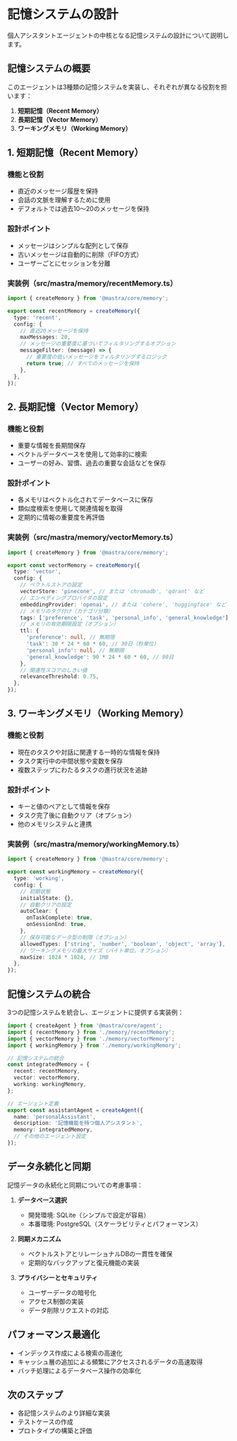 # 記憶システムの設計

個人アシスタントエージェントの中核となる記憶システムの設計について説明します。

## 記憶システムの概要

このエージェントは3種類の記憶システムを実装し、それぞれが異なる役割を担います：

1. **短期記憶（Recent Memory）**
2. **長期記憶（Vector Memory）**
3. **ワーキングメモリ（Working Memory）**

## 1. 短期記憶（Recent Memory）

### 機能と役割
- 直近のメッセージ履歴を保持
- 会話の文脈を理解するために使用
- デフォルトでは過去10〜20のメッセージを保持

### 設計ポイント
- メッセージはシンプルな配列として保存
- 古いメッセージは自動的に削除（FIFO方式）
- ユーザーごとにセッションを分離

### 実装例（src/mastra/memory/recentMemory.ts）
```typescript
import { createMemory } from '@mastra/core/memory';

export const recentMemory = createMemory({
  type: 'recent',
  config: {
    // 直近20メッセージを保持
    maxMessages: 20,
    // メッセージの重要度に基づいてフィルタリングするオプション
    messageFilter: (message) => {
      // 重要度の低いメッセージをフィルタリングするロジック
      return true; // すべてのメッセージを保持
    },
  },
});
```

## 2. 長期記憶（Vector Memory）

### 機能と役割
- 重要な情報を長期間保存
- ベクトルデータベースを使用して効率的に検索
- ユーザーの好み、習慣、過去の重要な会話などを保存

### 設計ポイント
- 各メモリはベクトル化されてデータベースに保存
- 類似度検索を使用して関連情報を取得
- 定期的に情報の重要度を再評価

### 実装例（src/mastra/memory/vectorMemory.ts）
```typescript
import { createMemory } from '@mastra/core/memory';

export const vectorMemory = createMemory({
  type: 'vector',
  config: {
    // ベクトルストアの設定
    vectorStore: 'pinecone', // または 'chromadb', 'qdrant' など
    // エンベディングプロバイダの設定
    embeddingProvider: 'openai', // または 'cohere', 'huggingface' など
    // メモリのタグ付け（カテゴリ分類）
    tags: ['preference', 'task', 'personal_info', 'general_knowledge'],
    // メモリの有効期限設定（オプション）
    ttl: {
      'preference': null, // 無期限
      'task': 30 * 24 * 60 * 60, // 30日（秒単位）
      'personal_info': null, // 無期限
      'general_knowledge': 90 * 24 * 60 * 60, // 90日
    },
    // 関連性スコアのしきい値
    relevanceThreshold: 0.75,
  },
});
```

## 3. ワーキングメモリ（Working Memory）

### 機能と役割
- 現在のタスクや対話に関連する一時的な情報を保持
- タスク実行中の中間状態や変数を保存
- 複数ステップにわたるタスクの進行状況を追跡

### 設計ポイント
- キーと値のペアとして情報を保存
- タスク完了後に自動クリア（オプション）
- 他のメモリシステムと連携

### 実装例（src/mastra/memory/workingMemory.ts）
```typescript
import { createMemory } from '@mastra/core/memory';

export const workingMemory = createMemory({
  type: 'working',
  config: {
    // 初期状態
    initialState: {},
    // 自動クリアの設定
    autoClear: {
      onTaskComplete: true,
      onSessionEnd: true,
    },
    // 保存可能なデータ型の制限（オプション）
    allowedTypes: ['string', 'number', 'boolean', 'object', 'array'],
    // ワーキングメモリの最大サイズ（バイト単位、オプション）
    maxSize: 1024 * 1024, // 1MB
  },
});
```

## 記憶システムの統合

3つの記憶システムを統合し、エージェントに提供する実装例：

```typescript
import { createAgent } from '@mastra/core/agent';
import { recentMemory } from './memory/recentMemory';
import { vectorMemory } from './memory/vectorMemory';
import { workingMemory } from './memory/workingMemory';

// 記憶システムの統合
const integratedMemory = {
  recent: recentMemory,
  vector: vectorMemory,
  working: workingMemory,
};

// エージェント定義
export const assistantAgent = createAgent({
  name: 'personalAssistant',
  description: '記憶機能を持つ個人アシスタント',
  memory: integratedMemory,
  // その他のエージェント設定
});
```

## データ永続化と同期

記憶データの永続化と同期についての考慮事項：

1. **データベース選択**
   - 開発環境: SQLite（シンプルで設定が容易）
   - 本番環境: PostgreSQL（スケーラビリティとパフォーマンス）

2. **同期メカニズム**
   - ベクトルストアとリレーショナルDBの一貫性を確保
   - 定期的なバックアップと復元機能の実装

3. **プライバシーとセキュリティ**
   - ユーザーデータの暗号化
   - アクセス制御の実装
   - データ削除リクエストの対応

## パフォーマンス最適化

- インデックス作成による検索の高速化
- キャッシュ層の追加による頻繁にアクセスされるデータの高速取得
- バッチ処理によるデータベース操作の効率化

## 次のステップ

- 各記憶システムのより詳細な実装
- テストケースの作成
- プロトタイプの構築と評価